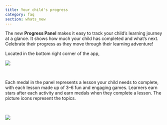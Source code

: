 ```yaml
---
title: Your child's progress
category: faq
section: whats_new
---
```

The new **Progress Panel** makes it easy to track your child’s learning journey at a glance. It shows how much your child has completed and what’s next. Celebrate their progress as they move through their learning adventure!


Located in the bottom right corner of the app,


  
![](https://help.studycat.com/hc/article_attachments/40392758902553)


 


Each medal in the panel represents a lesson your child needs to complete, with each lesson made up of 3–6 fun and engaging games. Learners earn stars after each activity and earn medals when they complete a lesson. The picture icons represent the topics.


 


![](https://help.studycat.com/hc/article_attachments/40392758904601)